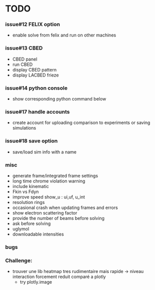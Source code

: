 # TODO

### issue#12 FELIX option
- enable solve from felix and run on other machines

### issue#13 CBED
- CBED panel
- run CBED
- display CBED pattern
- display LACBED frieze

### issue#14 python console
- show corresponding python command below

### issue#17 handle accounts
- create account for uploading comparison to experiments or saving simulations

### issue#18 save option
- save/load sim info with a name

### misc
- generate frame/integrated frame settings
- long time chrome violation warning
- include kinematic
- Fkin vs Fdyn
- improve speed show_u : ui,uf, u_int
- resolution rings
- occasional crash when updating frames and errors
- show  electron scattering factor
- provide the number of beams before solving
- ask before solving 
- uglymol
- downloadable intensities

### bugs

### Challenge:
- trouver une lib heatmap tres rudimentaire mais rapide -> niveau interaction forcement reduit comparé a plotly
    - try plotly.image
